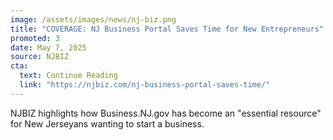 ```yaml
---
image: /assets/images/news/nj-biz.png
title: "COVERAGE: NJ Business Portal Saves Time for New Entrepreneurs"
promoted: 3
date: May 7, 2025
source: NJBIZ
cta:
  text: Continue Reading
  link: "https://njbiz.com/nj-business-portal-saves-time/"
---
```

NJBIZ highlights how Business.NJ.gov has become an "essential resource" for New Jerseyans wanting to start a business.
